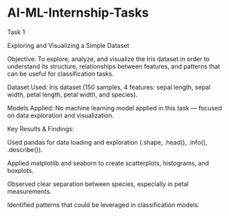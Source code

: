 # AI-ML-Internship-Tasks
Task 1 

Exploring and Visualizing a Simple Dataset

Objective:
To explore, analyze, and visualize the Iris dataset in order to understand its structure, relationships between features, and patterns that can be useful for classification tasks.

Dataset Used:
Iris dataset (150 samples, 4 features: sepal length, sepal width, petal length, petal width, and species).

Models Applied:
No machine learning model applied in this task — focused on data exploration and visualization.

Key Results & Findings:

Used pandas for data loading and exploration (.shape, .head(), .info(), .describe()).

Applied matplotlib and seaborn to create scatterplots, histograms, and boxplots.

Observed clear separation between species, especially in petal measurements.

Identified patterns that could be leveraged in classification models.
